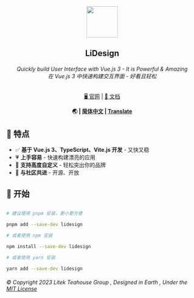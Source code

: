 <div align="center">

<img src="https://avatars.githubusercontent.com/u/114280360?s=200&v=4" height="82" width="82"/>

<h2>LiDesign</h2>

<h6>Quickly build User Interface with Vue.js 3 - It is Powerful & Amazing<br>
在 Vue.js 3 中快速构建交互界面 - 好看且轻松</h6>

<a href="https://ds.licn.eu.org">
🖥 官网</a> | 
<a href="https://ds.licn.eu.org">
📃 文档</a>

<b>🌏 | <a href="https://github.com/litekcn/lidesign/README.md">简体中文</a> | <a href="https://github.com/xwtlt/Yuqin/">Translate</a></b>

</div>

## 🎊 特点

- ✅ **基于 Vue.js 3、TypeScript、Vite.js 开发** - 又快又稳
- 💗 **上手容易** - 快速构建漂亮的应用
- 🔨 **支持高度自定义** - 轻松突出你的品牌
- 🎯 **与社区共进** - 开源、开放

## 📲 开始

```sh

# 建议使用 pnpm 安装，更小更方便

pnpm add --save-dev lidesign

# 或者使用 npm 安装

npm install --save-dev lidesign

# 或者使用 yarn 安装

yarn add --save-dev lidesign

```

<h6>© Copyright 2023 Litek Teahouse Group , Designed in Earth , Under the <a href="https://github.com/litekcn/lidesign/LICENSE">MIT License</a></h6>



